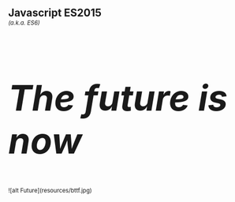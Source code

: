 
<h2>Javascript ES2015</h2> 
<small style="position: relative; top: -20px;"><i>(a.k.a. ES6)</i></span>


<h1 style="font-size: 72px; maring-top: 40px;"><i>The future is now</i></h1>
![alt Future](resources/bttf.jpg)